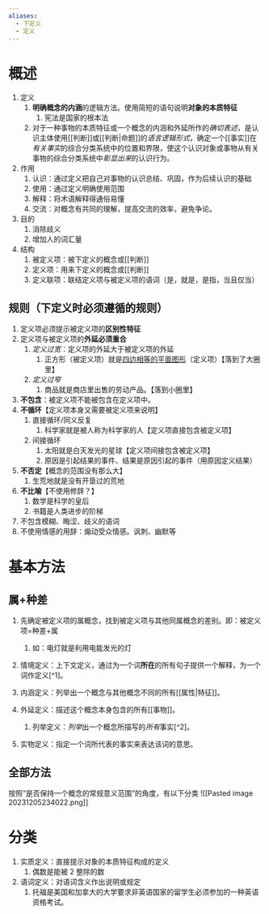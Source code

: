```yaml
---
aliases:
  - 下定义
  - 定义
---
```

# 概述
1. 定义
	1. **明确概念的内涵**的逻辑方法。使用简短的语句说明**对象的本质特征**
		1. 宪法是国家的根本法
	2. 对于一种事物的本质特征或一个概念的内涵和外延所作的*确切表述*，是认识主体使用[[判断]]或[[判断|命题]]的*语言逻辑形式*，确定一个[[事实]]在*有关事实*的综合分类系统中的位置和界限，使这个认识对象或事物从有关事物的综合分类系统中*彰显出来*的认识行为。
3. 作用
	1. 认识：通过定义把自己对事物的认识总结、巩固，作为后续认识的基础
	2. 使用：通过定义明确使用范围
	4. 解释：将术语解释得通俗易懂
	3. 交流：对概念有共同的理解，提高交流的效率，避免争论。
4. 目的
	1. 消除歧义
	2. 增加人的词汇量
5. 结构
	1. 被定义项：被下定义的概念或[[判断]] 
	2. 定义项：用来下定义的概念或[[判断]] 
	3. 定义联项：联结定义项与被定义项的语词（是，就是，是指，当且仅当）
## 规则（下定义时必须遵循的规则）
1. 定义项必须提示被定义项的**区别性特征** 
2. 定义项与被定义项的**外延必须重合** 
	1. *定义过宽*：定义项的外延大于被定义项的外延
		1. 正方形（被定义项）就是<u>四边相等的平面图形</u>（定义项）【落到了大圈里】
	2. *定义过窄* 
		1. 商品就是商店里出售的劳动产品。【落到小圈里】
3. **不包含**：被定义项不能被包含在定义项中。
4. **不循环**【定义项本身又需要被定义项来说明】
	1. 直接循环/同义反复
		1. 科学家就是被人称为科学家的人【定义项直接包含被定义项】
	2. 间接循环
		1. 太阳就是白天发光的星球【定义项间接包含被定义项】
		2. 原因是引起结果的事件、结果是原因引起的事件（用原因定义结果）
5. **不否定**【概念的范围没有那么大】
	1. 生荒地就是没有开垦过的荒地
6. **不比喻**【不使用修辞？】
	1. 数学是科学的皇后
	2. 书籍是人类进步的阶梯
7. 不包含模糊、晦涩、歧义的语词
8. 不使用情感的用辞：煽动受众情感。讽刺、幽默等

# 基本方法
## 属+种差
1. 先确定被定义项的属概念，找到被定义项与其他同属概念的差别。即：被定义项=种差+属
	1. 如：电灯就是利用电能发光的灯


1. 情境定义：上下文定义，通过为一个词**所在**的所有句子提供一个解释，为一个词作定义[^1]。
2. 内涵定义：列举出一个概念与其他概念不同的所有[[属性|特征]]。
3. 外延定义：描述这个概念本身包含的所有[[事物]]。
	1. 列举定义：*列举*出一个概念所描写的*所有*事实[^2]。
4. 实物定义：指定一个词所代表的事实来表达该词的意思。
## 全部方法
按照“是否保持一个概念的常规意义范围”的角度，有以下分类
![[Pasted image 20231205234022.png]]
# 分类
1. 实质定义：直接提示对象的本质特征构成的定义
	1. 偶数是能被 2 整除的数
2. 语词定义：对语词含义作出说明或规定
	1. 托福是美国和加拿大的大学要求非英语国家的留学生必须参加的一种英语资格考试。



